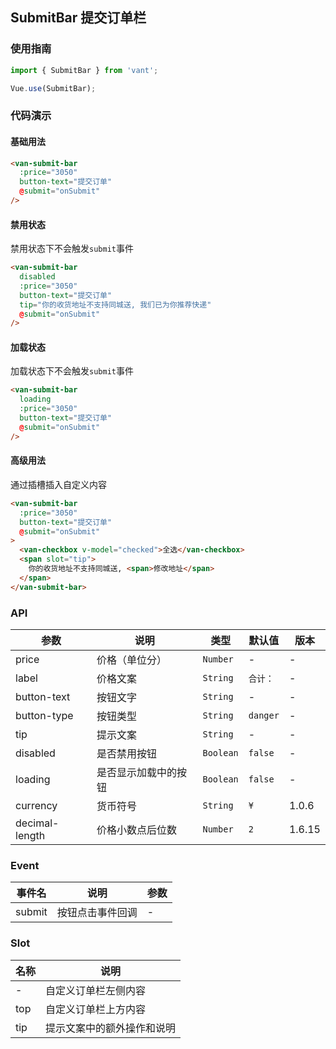 ## SubmitBar 提交订单栏

### 使用指南
``` javascript
import { SubmitBar } from 'vant';

Vue.use(SubmitBar);
```

### 代码演示

#### 基础用法

```html
<van-submit-bar
  :price="3050"
  button-text="提交订单"
  @submit="onSubmit"
/>
```

#### 禁用状态

禁用状态下不会触发`submit`事件

```html
<van-submit-bar
  disabled
  :price="3050"
  button-text="提交订单"
  tip="你的收货地址不支持同城送, 我们已为你推荐快递"
  @submit="onSubmit"
/>
```

#### 加载状态

加载状态下不会触发`submit`事件

```html
<van-submit-bar
  loading
  :price="3050"
  button-text="提交订单"
  @submit="onSubmit"
/>
```

#### 高级用法

通过插槽插入自定义内容

```html
<van-submit-bar
  :price="3050"
  button-text="提交订单"
  @submit="onSubmit"
>
  <van-checkbox v-model="checked">全选</van-checkbox>
  <span slot="tip">
    你的收货地址不支持同城送, <span>修改地址</span>
  </span>
</van-submit-bar>
```

### API

| 参数 | 说明 | 类型 | 默认值 | 版本 |
|------|------|------|------|------|
| price | 价格（单位分） | `Number` | - | - |
| label | 价格文案 | `String` | `合计：` | - |
| button-text | 按钮文字 | `String` | - | - |
| button-type | 按钮类型 | `String` | `danger` | - |
| tip | 提示文案 |  `String` | - | - |
| disabled | 是否禁用按钮 | `Boolean` | `false` | - |
| loading | 是否显示加载中的按钮 |  `Boolean` | `false` | - |
| currency | 货币符号 | `String` | `¥` | 1.0.6 |
| decimal-length | 价格小数点后位数 | `Number` | `2` | 1.6.15 | 

### Event

| 事件名 | 说明 | 参数 |
|------|------|------|
| submit | 按钮点击事件回调 | - |

### Slot

| 名称 | 说明 |
|------|------|
| - | 自定义订单栏左侧内容 |
| top | 自定义订单栏上方内容 |
| tip | 提示文案中的额外操作和说明 |
